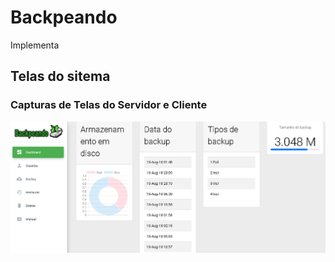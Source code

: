 # Backpeando

Implementa

## Telas do sitema

### Capturas de Telas do Servidor e Cliente

![screen1](capturas/ap2.png)

